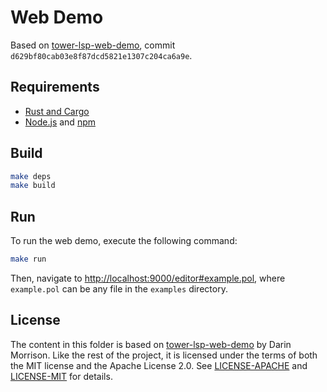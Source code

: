 # Web Demo

Based on [tower-lsp-web-demo](https://github.com/silvanshade/tower-lsp-web-demo/), commit `d629bf80cab03e8f87dcd5821e1307c204ca6a9e`.

## Requirements

* [Rust and Cargo](https://www.rust-lang.org/tools/install)
* [Node.js](https://nodejs.org/en/download) and [npm](https://www.npmjs.com/package/npm)

## Build

```sh
make deps
make build
```

## Run

To run the web demo, execute the following command:

```sh
make run
```

Then, navigate to [http://localhost:9000/editor#example.pol](http://localhost:9000/editor#example.pol), where `example.pol` can be any file in the `examples` directory.

## License

The content in this folder is based on [tower-lsp-web-demo](https://github.com/silvanshade/tower-lsp-web-demo/) by Darin Morrison.
Like the rest of the project, it is licensed under the terms of both the MIT license and the Apache License 2.0.
See [LICENSE-APACHE](../LICENSE-APACHE) and [LICENSE-MIT](../LICENSE-MIT) for details.

